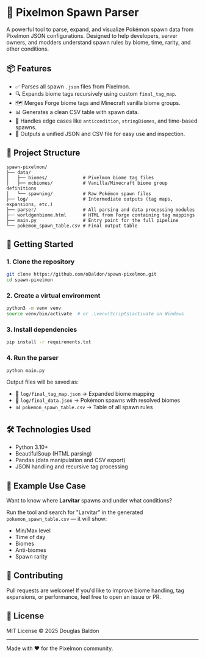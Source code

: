 
# 🧬 Pixelmon Spawn Parser

A powerful tool to parse, expand, and visualize Pokémon spawn data from Pixelmon JSON configurations. Designed to help developers, server owners, and modders understand spawn rules by biome, time, rarity, and other conditions.

## 📦 Features

- ✅ Parses all spawn `.json` files from Pixelmon.
- 🔍 Expands biome tags recursively using custom `final_tag_map`.
- 🗺 Merges Forge biome tags and Minecraft vanilla biome groups.
- 📊 Generates a clean CSV table with spawn data.
- 🧠 Handles edge cases like `anticondition`, `stringBiomes`, and time-based spawns.
- 💾 Outputs a unified JSON and CSV file for easy use and inspection.

## 📂 Project Structure

```
spawn-pixelmon/
├── data/
│   ├── biomes/             # Pixelmon biome tag files
│   ├── mcbiomes/           # Vanilla/Minecraft biome group definitions
│   └── spawning/           # Raw Pokémon spawn files
├── log/                    # Intermediate outputs (tag maps, expansions, etc.)
├── parser/                 # All parsing and data processing modules
├── worldgenbiome.html      # HTML from Forge containing tag mappings
├── main.py                 # Entry point for the full pipeline
└── pokemon_spawn_table.csv # Final output table
```

## 🚀 Getting Started

### 1. Clone the repository

```bash
git clone https://github.com/oBaldon/spawn-pixelmon.git
cd spawn-pixelmon
```

### 2. Create a virtual environment

```bash
python3 -m venv venv
source venv/bin/activate  # or .\venv\Scripts\activate on Windows
```

### 3. Install dependencies

```bash
pip install -r requirements.txt
```

### 4. Run the parser

```bash
python main.py
```

Output files will be saved as:

- 🧾 `log/final_tag_map.json` → Expanded biome mapping
- 🧬 `log/final_data.json` → Pokémon spawns with resolved biomes
- 📊 `pokemon_spawn_table.csv` → Table of all spawn rules

## 🛠 Technologies Used

- Python 3.10+
- BeautifulSoup (HTML parsing)
- Pandas (data manipulation and CSV export)
- JSON handling and recursive tag processing

## 📘 Example Use Case

Want to know where **Larvitar** spawns and under what conditions?

Run the tool and search for "Larvitar" in the generated `pokemon_spawn_table.csv` — it will show:
- Min/Max level
- Time of day
- Biomes
- Anti-biomes
- Spawn rarity

## 🤝 Contributing

Pull requests are welcome! If you'd like to improve biome handling, tag expansions, or performance, feel free to open an issue or PR.

## 📄 License

MIT License © 2025 Douglas Baldon

---

Made with ❤️ for the Pixelmon community.